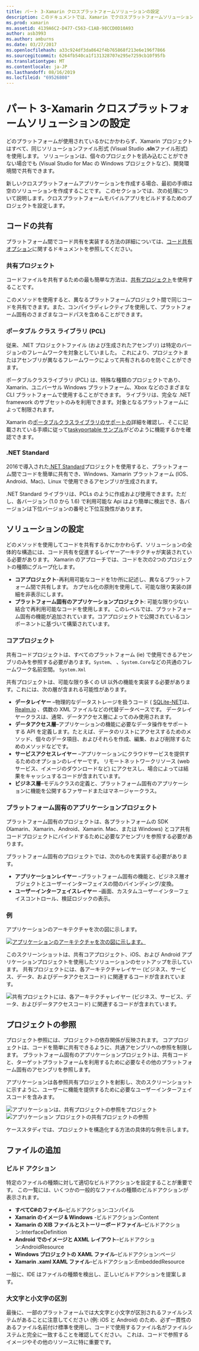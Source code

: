 ```yaml
---
title: パート 3-Xamarin クロスプラットフォームソリューションの設定
description: このドキュメントでは、Xamarin でクロスプラットフォームソリューションを設定する方法について説明します。 共有プロジェクトや .NET Standard など、さまざまなコード共有方法について説明します。
ms.prod: xamarin
ms.assetid: 4139A6C2-D477-C563-C1AB-98CCD0D10A93
author: asb3993
ms.author: amburns
ms.date: 03/27/2017
ms.openlocfilehash: a33c924df3da8642f4b765868f213e6e196f7866
ms.sourcegitcommit: 6264fb540ca1f131328707e295e7259cb10f95fb
ms.translationtype: MT
ms.contentlocale: ja-JP
ms.lasthandoff: 08/16/2019
ms.locfileid: "69526808"
---
```

# <a name="part-3---setting-up-a-xamarin-cross-platform-solution"></a>パート 3-Xamarin クロスプラットフォームソリューションの設定

どのプラットフォームが使用されているかにかかわらず、Xamarin プロジェクトはすべて、同じソリューションファイル形式 (Visual Studio **.sln**ファイル形式) を使用します。 ソリューションは、個々のプロジェクトを読み込むことができない場合でも (Visual Studio for Mac の Windows プロジェクトなど)、開発環境間で共有できます。



新しいクロスプラットフォームアプリケーションを作成する場合、最初の手順は空のソリューションを作成することです。 このセクションでは、次の処理について説明します。クロスプラットフォームモバイルアプリをビルドするためのプロジェクトを設定します。

 <a name="Sharing_Code" />


## <a name="sharing-code"></a>コードの共有

プラットフォーム間でコード共有を実装する方法の詳細については、[コード共有オプション](~/cross-platform/app-fundamentals/code-sharing.md)に関するドキュメントを参照してください。

 <a name="Shared_Asset_Projects" />


### <a name="shared-projects"></a>共有プロジェクト

コードファイルを共有するための最も簡単な方法は、[共有プロジェクト](~/cross-platform/app-fundamentals/shared-projects.md)を使用することです。

このメソッドを使用すると、異なるプラットフォームプロジェクト間で同じコードを共有できます。また、コンパイラディレクティブを使用して、プラットフォーム固有のさまざまなコードパスを含めることができます。

 <a name="Portable_Class_Libraries" />


### <a name="portable-class-libraries-pcl"></a>ポータブル クラス ライブラリ (PCL)

従来、.NET プロジェクトファイル (および生成されたアセンブリ) は特定のバージョンのフレームワークを対象としていました。 これにより、プロジェクトまたはアセンブリが異なるフレームワークによって共有されるのを防ぐことができます。

ポータブルクラスライブラリ (PCL) は、特殊な種類のプロジェクトであり、Xamarin、ユニバーサル Windows プラットフォーム、Xbox などのさまざまな CLI プラットフォームで使用することができます。 ライブラリは、完全な .NET framework のサブセットのみを利用できます。対象となるプラットフォームによって制限されます。

Xamarin の[ポータブルクラスライブラリのサポートの](~/cross-platform/app-fundamentals/pcl.md)詳細を確認し、そこに記載されている手順に従って[taskyportable サンプル](https://github.com/xamarin/mobile-samples/tree/master/TaskyPortable)がどのように機能するかを確認できます。


### <a name="net-standard"></a>.NET Standard

2016で導入された[.NET Standard](~/cross-platform/app-fundamentals/net-standard.md)プロジェクトを使用すると、プラットフォーム間でコードを簡単に共有でき、Windows、Xamarin プラットフォーム (IOS、Android、Mac)、Linux で使用できるアセンブリが生成されます。

.NET Standard ライブラリは、PCLs のように作成および使用できます。ただし、各バージョン (1.0 から 1.6) で利用可能な Api はより簡単に検出でき、各バージョンは下位バージョンの番号と下位互換性があります。



 <a name="Populating_the_Solution" />


## <a name="populating-the-solution"></a>ソリューションの設定

どのメソッドを使用してコードを共有するかにかかわらず、ソリューションの全体的な構造には、コード共有を促進するレイヤーアーキテクチャが実装されている必要があります。
Xamarin のアプローチでは、コードを次の2つのプロジェクトの種類にグループ化します。

- **コアプロジェクト**-再利用可能なコードを1か所に記述し、異なるプラットフォーム間で共有します。 カプセル化の原則を使用して、可能な限り実装の詳細を非表示にします。
- **プラットフォーム固有のアプリケーションプロジェクト**: 可能な限り少ない結合で再利用可能なコードを使用します。 このレベルでは、プラットフォーム固有の機能が追加されています。コアプロジェクトで公開されているコンポーネントに基づいて構築されています。


 <a name="Core_Project" />


### <a name="core-project"></a>コアプロジェクト

共有コードプロジェクトは、すべてのプラットフォーム (ie) で使用できるアセンブリのみを参照する必要があります。`System`、 、`System.Core`などの共通のフレームワーク名前空間。 `System.Xml`

共有プロジェクトは、可能な限り多くの UI 以外の機能を実装する必要があります。これには、次の層が含まれる可能性があります。

- **データレイヤー** –物理的なデータストレージを扱うコード (  [SQLite-NET](https://github.com/praeclarum/sqlite-net)は、 [Realm.io](https://realm.io/products/realm-mobile-database/) 、偶数の XML ファイルなどの代替データベースです。 データレイヤークラスは、通常、データアクセス層によってのみ使用されます。
- **データアクセス層**–アプリケーションの機能に必要なデータ操作をサポートする API を定義します。たとえば、データのリストにアクセスするためのメソッド、個々のデータ項目、およびそれらを作成、編集、および削除するためのメソッドなどです。
- **サービスアクセスレイヤー** –アプリケーションにクラウドサービスを提供するためのオプションのレイヤーです。 リモートネットワークリソース (web サービス、イメージのダウンロードなど) にアクセスし、場合によっては結果をキャッシュするコードが含まれています。
- **ビジネス層**–モデルクラスの定義と、プラットフォーム固有のアプリケーションに機能を公開するファサードまたはマネージャークラス。


 <a name="Platform-Specific_Application_Projects" />


### <a name="platform-specific-application-projects"></a>プラットフォーム固有のアプリケーションプロジェクト

プラットフォーム固有のプロジェクトは、各プラットフォームの SDK (Xamarin、Xamarin、Android、Xamarin. Mac、または Windows) とコア共有コードプロジェクトにバインドするために必要なアセンブリを参照する必要があります。

プラットフォーム固有のプロジェクトでは、次のものを実装する必要があります。

- **アプリケーションレイヤー** –プラットフォーム固有の機能と、ビジネス層オブジェクトとユーザーインターフェイスの間のバインディング/変換。
- **ユーザーインターフェイスレイヤー** –画面、カスタムユーザーインターフェイスコントロール、検証ロジックの表示。


<a name="Example" />


### <a name="example"></a>例

アプリケーションのアーキテクチャを次の図に示します。

 [![](setting-up-a-xamarin-cross-platform-solution-images/conceptualarchitecture.png "アプリケーションのアーキテクチャを次の図に示します。")](setting-up-a-xamarin-cross-platform-solution-images/conceptualarchitecture.png#lightbox)

このスクリーンショットは、共有コアプロジェクト、iOS、および Android アプリケーションプロジェクトを使用したソリューションのセットアップを示しています。 共有プロジェクトには、各アーキテクチャレイヤー (ビジネス、サービス、データ、およびデータアクセスコード) に関連するコードが含まれています。

 ![](setting-up-a-xamarin-cross-platform-solution-images/core-solution-example.png "共有プロジェクトには、各アーキテクチャレイヤー (ビジネス、サービス、データ、およびデータアクセスコード) に関連するコードが含まれています。")


 <a name="Project_References" />


## <a name="project-references"></a>プロジェクトの参照

プロジェクト参照には、プロジェクトの依存関係が反映されます。 コアプロジェクトは、コードを簡単に共有できるように、共通アセンブリへの参照を制限します。
プラットフォーム固有のアプリケーションプロジェクトは、共有コードと、ターゲットプラットフォームを利用するために必要なその他のプラットフォーム固有のアセンブリを参照します。

アプリケーションは各参照共有プロジェクトを射影し、次のスクリーンショットに示すように、ユーザーに機能を提供するために必要なユーザーインターフェイスコードを含みます。

![](setting-up-a-xamarin-cross-platform-solution-images/solution-android.png "アプリケーションは、共有プロジェクトの参照をプロジェクト") ![](setting-up-a-xamarin-cross-platform-solution-images/solution-ios.png "アプリケーション プロジェクトの共有プロジェクトの参照")


ケーススタディでは、プロジェクトを構造化する方法の具体的な例を示します。

 <a name="Adding_Files" />


## <a name="adding-files"></a>ファイルの追加

 <a name="Build_Action" />


### <a name="build-action"></a>ビルド アクション

特定のファイルの種類に対して適切なビルドアクションを設定することが重要です。 この一覧には、いくつかの一般的なファイルの種類のビルドアクションが表示されます。

- **すべてC#のファイル**–ビルドアクション:コンパイル
- **Xamarin のイメージ & Windows** -ビルドアクション:Content
- **Xamarin の XIB ファイルとストーリーボードファイル**–ビルドアクション:InterfaceDefinition
- **Android でのイメージと AXML レイアウト**–ビルドアクション:AndroidResource
- **Windows プロジェクトの XAML ファイル**–ビルドアクション:ページ
- **Xamarin .xaml XAML ファイル**–ビルドアクション:EmbeddedResource


一般に、IDE はファイルの種類を検出し、正しいビルドアクションを提案します。

 <a name="Case_Sensitivity" />


### <a name="case-sensitivity"></a>大文字と小文字の区別

最後に、一部のプラットフォームでは大文字と小文字が区別されるファイルシステムがあることに注意してください (例:
iOS と Android) のため、必ず一貫性のあるファイル名前付け標準を使用し、コードで使用するファイル名がファイルシステムと完全に一致することを確認してください。 これは、コードで参照するイメージやその他のリソースに特に重要です。
